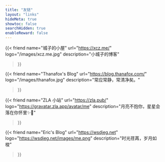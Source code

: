 ```yaml
---
title: "友链"
layout: "links"
hideMeta: true
showtoc: false
searchHidden: true
enableReward: false
---
```


{{< friend 
	name="城子的小屋"
	url="https://xcz.me/"
	logo="/images/xcz.me.jpg"
	description="小城子的博客"
>}}

{{< friend 
	name="Thanafox's Blog"
	url="https://blog.thanafox.com/"
	logo="/images/thanafox.jpg"
	description="常应常静，常清净矣。"
>}}

{{< friend 
	name="ZLA 小站"
	url="https://zla.pub/"
	logo="https://gravatar.zla.app/avatar/me"
	description="月亮不抱你，星星会落在你怀里✨🌙"
>}}

{{< friend 
	name="Eric's Blog"
	url="https://wsdjeg.net"
	logo="https://wsdjeg.net/images/me.png"
	description="时光荏苒，岁月如梭"
>}}